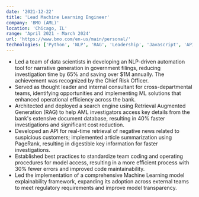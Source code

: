 ```yaml
---
date: '2021-12-22'
title: 'Lead Machine Learning Engineer'
company: 'BMO (AML)'
location: 'Chicago, IL'
range: 'April 2021 - March 2024'
url: 'https://www.bmo.com/en-us/main/personal/'
technologies: ['Python', 'NLP', 'RAG', 'Leadership', 'Javascript', 'API Development', 'Model Explainability']
---
```


- Led a team of data scientists in developing an NLP-driven automation tool for narrative generation in government filings, reducing investigation time by 65% and saving over $1M annually. The achievement was recognized by the Chief Risk Officer.
- Served as thought leader and internal consultant for cross-departmental teams, identifying opportunities and implementing ML solutions that enhanced operational efficiency across the bank.
- Architected and deployed a search engine using Retrieval Augmented Generation (RAG) to help AML investigators access key details from the bank's extensive document database, resulting in 40% faster investigations and significant cost reduction.
- Developed an API for real-time retrieval of negative news related to suspicious customers; implemented article summarization using PageRank, resulting in digestible key information for faster investigations.
- Established best practices to standardize team coding and operating procedures for model access, resulting in a more efficient process with 30% fewer errors and improved code maintainability.
- Led the implementation of a comprehensive Machine Learning model explainability framework, expanding its adoption across external teams to meet regulatory requirements and improve model transparency.